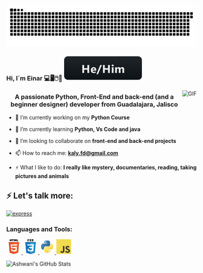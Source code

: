 ![snake gif](https://github.com/TekyaygilFethi/TekyaygilFethi/blob/output/github-contribution-grid-snake.svg)

### Hi, I´m Einar 💻🖥🖱💾 <img src="https://raw.githubusercontent.com/8bithemant/8bithemant/master/svg/pronouns/hehim.svg" >
<img align="right" alt="GIF" height="160px" src="https://media.giphy.com/media/du3J3cXyzhj75IOgvA/giphy.gif" />

<h3 align="center">A passionate Python, Front-End and back-end (and a beginner designer) developer from Guadalajara, Jalisco</h3>

- 🔭 I’m currently working on my **Python Course**

- 🌱 I’m currently learning **Python, Vs Code and java**

- 👯 I’m looking to collaborate on **front-end and back-end projects**

- 📫 How to reach me: **kaly.fd@gmail.com**

- ⚡ What I like to do: **I really like mystery, documentaries, reading, taking pictures and animals**

## ⚡️ Let's talk more:

<p align="left"> 
    <a href="https://wa.me/3337498089/" target="_blank"> <img src="https://image.flaticon.com/icons/png/512/733/733585.png" alt="express" width="37" height="36"/ > </a>  
</p>

<h3 align="left">Languages and Tools:</h3>

<p align="left"> 
  <a href="https://www.w3.org/html/" target="_blank"> 
    <img src="https://raw.githubusercontent.com/devicons/devicon/master/icons/html5/html5-original-wordmark.svg" alt="html5" width="40" height="40"/> 
  </a>
  <a href="https://www.w3schools.com/css/" target="_blank"> 
    <img src="https://raw.githubusercontent.com/devicons/devicon/master/icons/css3/css3-original-wordmark.svg" alt="css3" width="40" height="40"/> 
  </a> 
  <a href="https://www.python.org" target="_blank"> 
    <img src="https://raw.githubusercontent.com/devicons/devicon/master/icons/python/python-original.svg" alt="python" width="40" height="40"/> 
  </a>  
  <a href="https://developer.mozilla.org/en-US/docs/Web/JavaScript" target="_blank"> 
    <img src="https://raw.githubusercontent.com/devicons/devicon/master/icons/javascript/javascript-original.svg" alt="javascript" width="40" height="40"/> 
  </a>
</p>

<img src="https://github-readme-stats.vercel.app/api?username=EinarDvls&&show_icons=true&theme=radical&line_height=27&v=5" alt="Ashwani's GitHub Stats" />


